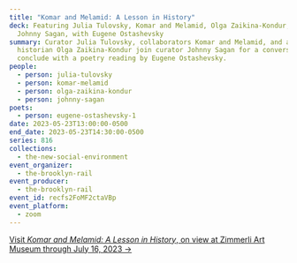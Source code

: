 ```yaml
---
title: "Komar and Melamid: A Lesson in History"
deck: Featuring Julia Tulovsky, Komar and Melamid, Olga Zaikina-Kondur, and
  Johnny Sagan, with Eugene Ostashevsky
summary: Curator Julia Tulovsky, collaborators Komar and Melamid, and art
  historian Olga Zaikina-Kondur join curator Johnny Sagan for a conversation. We
  conclude with a poetry reading by Eugene Ostashevsky.
people:
  - person: julia-tulovsky
  - person: komar-melamid
  - person: olga-zaikina-kondur
  - person: johnny-sagan
poets:
  - person: eugene-ostashevsky-1
date: 2023-05-23T13:00:00-0500
end_date: 2023-05-23T14:30:00-0500
series: 816
collections:
  - the-new-social-environment
event_organizer:
  - the-brooklyn-rail
event_producer:
  - the-brooklyn-rail
event_id: recfs2FoMF2ctaVBp
event_platform:
  - zoom
---
```

[Visit *Komar and Melamid: A Lesson in History*, on view at Zimmerli Art Museum through July 16, 2023 →](https://zimmerli.rutgers.edu/art/exhibition/komar-and-melamid-lesson-history)

[](https://zimmerli.rutgers.edu/art/exhibition/komar-and-melamid-lesson-history)